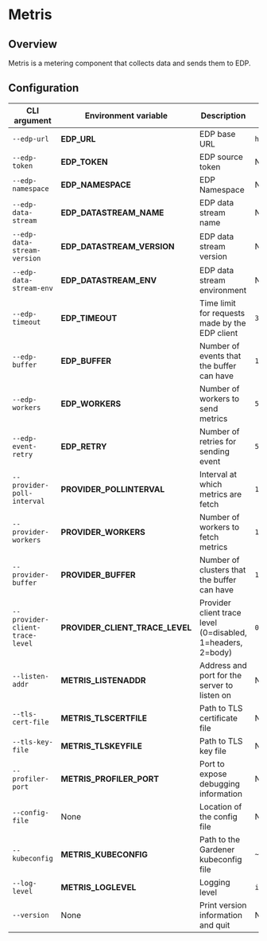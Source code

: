 # Metris

## Overview

Metris is a metering component that collects data and sends them to EDP.

## Configuration

| CLI argument | Environment variable | Description | Default value |
| -- | -- | -- | -- |
| `--edp-url` | **EDP_URL** | EDP base URL | `https://input.yevents.io` |
| `--edp-token` | **EDP_TOKEN** | EDP source token | None |
| `--edp-namespace` | **EDP_NAMESPACE** | EDP Namespace | None |
| `--edp-data-stream` | **EDP_DATASTREAM_NAME** | EDP data stream name | None |
| `--edp-data-stream-version` | **EDP_DATASTREAM_VERSION** | EDP data stream version | None |
| `--edp-data-stream-env` | **EDP_DATASTREAM_ENV** | EDP data stream environment | None |
| `--edp-timeout` | **EDP_TIMEOUT** | Time limit for requests made by the EDP client | `30s` |
| `--edp-buffer` | **EDP_BUFFER** | Number of events that the buffer can have | `100` |
| `--edp-workers` | **EDP_WORKERS** | Number of workers to send metrics | `5` |
| `--edp-event-retry` | **EDP_RETRY** | Number of retries for sending event | `5` |
| `--provider-poll-interval` | **PROVIDER_POLLINTERVAL** | Interval at which metrics are fetch | `1m` |
| `--provider-workers` | **PROVIDER_WORKERS** | Number of workers to fetch metrics | `10` |
| `--provider-buffer` | **PROVIDER_BUFFER** | Number of clusters that the buffer can have | `100` |
| `--provider-client-trace-level` | **PROVIDER_CLIENT_TRACE_LEVEL** | Provider client trace level (0=disabled, 1=headers, 2=body) | `0` |
| `--listen-addr` | **METRIS_LISTENADDR** | Address and port for the server to listen on | None |
| `--tls-cert-file` | **METRIS_TLSCERTFILE** | Path to TLS certificate file | None |
| `--tls-key-file` | **METRIS_TLSKEYFILE** | Path to TLS key file | None |
| `--profiler-port` | **METRIS_PROFILER_PORT** | Port to expose debugging information | None |
| `--config-file` | None | Location of the config file | None |
| `--kubeconfig` | **METRIS_KUBECONFIG** | Path to the Gardener kubeconfig file | `~/.kube/config` |
| `--log-level` | **METRIS_LOGLEVEL** | Logging level | `info` |
| `--version` | None | Print version information and quit | None |
